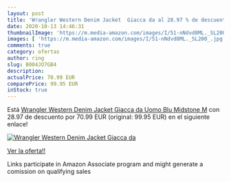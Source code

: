```yaml
---
layout: post
title: 'Wrangler Western Denim Jacket  Giacca da al 28.97 % de descuento'
date: 2020-10-13 14:46:31
thumbnailImage: 'https://m.media-amazon.com/images/I/51-nNdvd8ML._SL200_.jpg'
images: [ 'https://m.media-amazon.com/images/I/51-nNdvd8ML._SL200_.jpg' ]
comments: true
category: ofertas
author: ring
slug: B004JO7GB4
description:
actualPrice: 70.99 EUR
comparePrice: 99.95 EUR
inStock: true
---
```


Está [Wrangler Western Denim Jacket  Giacca da Uomo  Blu  Midstone   M](https://www.amazon.it/dp/B004JO7GB4/?tag=tolees00-21) con 28.97 de descuento por 70.99 EUR (original: 99.95 EUR) en el siguiente enlace!

[![Wrangler Western Denim Jacket  Giacca da](https://m.media-amazon.com/images/I/51-nNdvd8ML._SL200_.jpg)](https://www.amazon.it/dp/B004JO7GB4/?tag=tolees00-21)

[Ver la oferta!!](https://www.amazon.it/dp/B004JO7GB4/?tag=tolees00-21)

Links participate in Amazon Associate program and might generate a comission on qualifying sales


